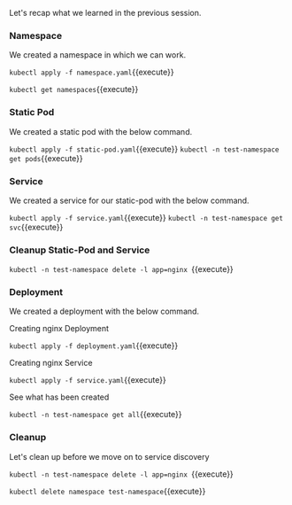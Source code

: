 Let's recap what we learned in the previous session.

### Namespace
We created a namespace in which we can work.

`kubectl apply -f namespace.yaml`{{execute}}

`kubectl get namespaces`{{execute}}

### Static Pod
We created a static pod with the below command.

`kubectl apply -f static-pod.yaml`{{execute}}
`kubectl -n test-namespace get pods`{{execute}}

### Service
We created a service for our static-pod with the below command.

`kubectl apply -f service.yaml`{{execute}}
`kubectl -n test-namespace get svc`{{execute}}

### Cleanup Static-Pod and Service

`kubectl -n test-namespace delete -l app=nginx `{{execute}}

### Deployment
We created a deployment with the below command.

Creating nginx Deployment

`kubectl apply -f deployment.yaml`{{execute}}

Creating nginx Service

`kubectl apply -f service.yaml`{{execute}}

See what has been created

`kubectl -n test-namespace get all`{{execute}}

### Cleanup

Let's clean up before we move on to service discovery

`kubectl -n test-namespace delete -l app=nginx `{{execute}}

`kubectl delete namespace test-namespace`{{execute}}